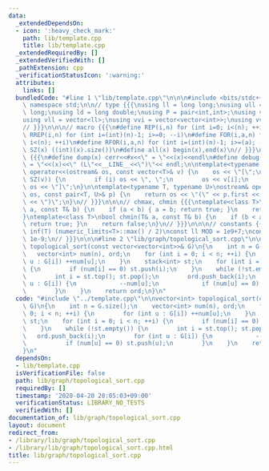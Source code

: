 ```yaml
---
data:
  _extendedDependsOn:
  - icon: ':heavy_check_mark:'
    path: lib/template.cpp
    title: lib/template.cpp
  _extendedRequiredBy: []
  _extendedVerifiedWith: []
  _pathExtension: cpp
  _verificationStatusIcon: ':warning:'
  attributes:
    links: []
  bundledCode: "#line 1 \"lib/template.cpp\"\n\n\n#include <bits/stdc++.h>\nusing\
    \ namespace std;\n\n// type {{{\nusing ll = long long;\nusing ull = unsigned long\
    \ long;\nusing ld = long double;\nusing P = pair<int,int>;\nusing vi = vector<int>;\n\
    using vll = vector<ll>;\nusing vvi = vector<vector<int>>;\nusing vvll = vector<vector<ll>>;\n\
    // }}}\n\n\n// macro {{{\n#define REP(i,n) for (int i=0; i<(n); ++i)\n#define\
    \ RREP(i,n) for (int i=(int)(n)-1; i>=0; --i)\n#define FOR(i,a,n) for (int i=(a);\
    \ i<(n); ++i)\n#define RFOR(i,a,n) for (int i=(int)(n)-1; i>=(a); --i)\n\n#define\
    \ SZ(x) ((int)(x).size())\n#define all(x) begin(x),end(x)\n// }}}\n\n\n// debug\
    \ {{{\n#define dump(x) cerr<<#x<<\" = \"<<(x)<<endl\n#define debug(x) cerr<<#x<<\"\
    \ = \"<<(x)<<\" (L\"<<__LINE__<<\")\"<< endl;\n\ntemplate<typename T>\nostream&\
    \ operator<<(ostream& os, const vector<T>& v) {\n    os << \"[\";\n    REP (i,\
    \ SZ(v)) {\n        if (i) os << \", \";\n        os << v[i];\n    }\n    return\
    \ os << \"]\";\n}\n\ntemplate<typename T, typename U>\nostream& operator<<(ostream&\
    \ os, const pair<T, U>& p) {\n    return os << \"(\" << p.first << \" \" << p.second\
    \ << \")\";\n}\n// }}}\n\n\n// chmax, chmin {{{\ntemplate<class T>\nbool chmax(T&\
    \ a, const T& b) {\n    if (a < b) { a = b; return true; }\n    return false;\n\
    }\ntemplate<class T>\nbool chmin(T& a, const T& b) {\n    if (b < a) { a = b;\
    \ return true; }\n    return false;\n}\n// }}}\n\n\n// constants {{{\n#define\
    \ inf(T) (numeric_limits<T>::max() / 2)\nconst ll MOD = 1e9+7;\nconst ld EPS =\
    \ 1e-9;\n// }}}\n\n\n#line 2 \"lib/graph/topological_sort.cpp\"\n\nvector<int>\
    \ topological_sort(const vector<vector<int>>& G)\n{\n    int n = G.size();\n \
    \   vector<int> num(n), ord;\n    for (int i = 0; i < n; ++i) {\n        for (int\
    \ u : G[i]) ++num[u];\n    }\n    stack<int> st;\n    for (int i = 0; i < n; ++i)\
    \ {\n        if (num[i] == 0) st.push(i);\n    }\n    while (!st.empty()) {\n\
    \        int i = st.top(); st.pop();\n        ord.push_back(i);\n        for (int\
    \ u : G[i]) {\n            --num[u];\n            if (num[u] == 0) st.push(u);\n\
    \        }\n    }\n    return ord;\n}\n"
  code: "#include \"../template.cpp\"\n\nvector<int> topological_sort(const vector<vector<int>>&\
    \ G)\n{\n    int n = G.size();\n    vector<int> num(n), ord;\n    for (int i =\
    \ 0; i < n; ++i) {\n        for (int u : G[i]) ++num[u];\n    }\n    stack<int>\
    \ st;\n    for (int i = 0; i < n; ++i) {\n        if (num[i] == 0) st.push(i);\n\
    \    }\n    while (!st.empty()) {\n        int i = st.top(); st.pop();\n     \
    \   ord.push_back(i);\n        for (int u : G[i]) {\n            --num[u];\n \
    \           if (num[u] == 0) st.push(u);\n        }\n    }\n    return ord;\n\
    }\n"
  dependsOn:
  - lib/template.cpp
  isVerificationFile: false
  path: lib/graph/topological_sort.cpp
  requiredBy: []
  timestamp: '2020-04-20 20:05:03+09:00'
  verificationStatus: LIBRARY_NO_TESTS
  verifiedWith: []
documentation_of: lib/graph/topological_sort.cpp
layout: document
redirect_from:
- /library/lib/graph/topological_sort.cpp
- /library/lib/graph/topological_sort.cpp.html
title: lib/graph/topological_sort.cpp
---
```


